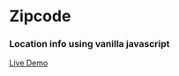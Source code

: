 # Zipcode

### Location info using vanilla javascript

[Live Demo](https://avega91.github.io/zipcode/)